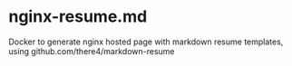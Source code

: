 # nginx-resume.md
Docker to generate nginx hosted page with markdown resume templates, using github.com/there4/markdown-resume
